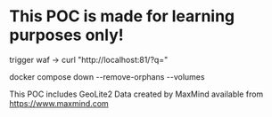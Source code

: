 # This POC is made for learning purposes only!

trigger waf
-> curl "http://localhost:81/?q=<script>alert('xss')</script>"

docker compose down --remove-orphans --volumes

This POC includes GeoLite2 Data created by MaxMind available from https://www.maxmind.com
